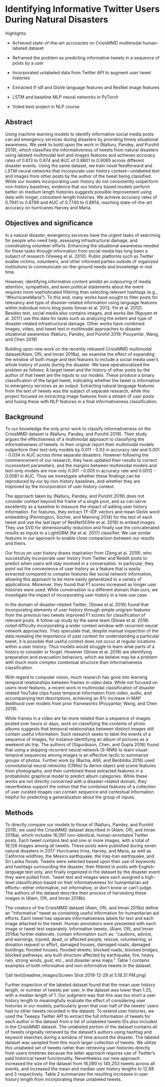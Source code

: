 # Identifying Informative Twitter Users During Natural Disasters

Highlights:

* Achieved state-of-the-art accuracies on CrisisMMD multimodal human-labeled dataset

* Reframed the problem as predicting informative tweets in a sequence of posts by a user

* Incorporated unlabeled data from Twitter API to augment user tweet histories

* Extracted tf-idf and GloVe language features and ResNet image features

* LSTM and baseline MLP neural networks in PyTorch

* Voted best project in NLP course

## Abstract

Using machine learning models to identify informative social media posts can aid emergency services during disasters by providing timely situational awareness. We seek to build upon the work in (Nalluru, Pandey, and Purohit 2019), which classifies the informativeness of tweets from natural disasters using labeled multimodal text and images features and achieves accuracy rates of 0.813 to 0.874 and AUC of 0.8801 to 0.9065 across different disaster events. Using the same dataset, we train novel feedforward and LSTM neural networks that incorporate user history context—unlabeled text and images from other posts by the author of the tweet being classified. While our models incorporating user history do not consistently outperform non-history baselines, evidence that our history based models perform better on medium length histories suggests possible improvement using data with longer, consistent-length histories. We achieve accuracy rates of 0.7941 to 0.8799 and AUC of 0.7740 to 0.8914, reaching state-of-the-art accuracy on hurricanes Harvey and Maria.

## Objectives and significance 

In a natural disaster, emergency services have the urgent tasks of searching for people who need help, assessing infrastructural damage, and coordinating volunteer efforts. Enhancing the situational awareness needed for these tasks through information from social media has long been a subject of research (Vieweg et al. 2010). Public platforms such as Twitter enable victims, volunteers, and other informed parties outside of organized institutions to communicate on-the-ground needs and knowledge in real time.

However, identifying informative content amidst an outpouring of media attention, sympathies, and even political statements about the event requires more sophisticated filtering than selecting relevant hashtags (e.g., “#HurricaneMaria”). To this end, many works have sought to filter posts for relevancy and type of disaster-related information using language features within individual micro blog posts (Imran et al. 2013; Yin et al. 2012). Besides text, social media also contains images, and works like (Nguyen et al. 2017) use this data for tasks such as analyzing the extent and type of disaster-related infrastructural damage. Other works have combined images, video, and tweet text in multimodal approaches to disaster situational awareness (Nalluru, Pandey, and Purohit 2019; Pouyanfar, Wang, and Chen 2019)

Building upon new work on the recently released CrisisMMD multimodal dataset(Alam, Ofli, and Imran 2018a), we examine the effect of expanding the window of both image and text features to include a social media user’s whole history of posts during the disaster. We have operationalized the problem as follows: A target tweet and the history of other posts by the author of that tweet are the inputs to our models. These produce a binary classification of the target tweet, indicating whether the tweet is informative to emergency services as an output. Extracting natural language features from the text of tweets was the subject of separate research, while this project focused on extracting image features from a stream of user posts and fusing these with NLP features in a final informativeness classification.

## Background

To our knowledge the only prior work to classify informativeness on the CrisisMMD dataset is (Nalluru, Pandey, and Purohit 2019). Their study argues the effectiveness of a multimodal approach to classifying the informativeness of tweets. In their original report their multimodal models outperform their text-only models by 0.011 - 0.03 in accuracy rate and 0.001 - 0.034 in AUC across three separate disasters. However following the commencement of our research, they have updated their results to correct inconsistent parameters, and the margins between multimodal models and text-only models are now only 0.001 - 0.005 in accuracy rate and 0.0012 - 0.0081 in AUC. Thus we investigate whether these findings can be reproduced by our by non-history baselines, and whether they are improved by the incorporation of user history context.

The approach taken by (Nalluru, Pandey, and Purohit 2019) does not consider context beyond the frame of a single post, and so can serve excellently as a baseline to measure the impact of adding user history information. For features, they extract TF-IDF vectors and mean GloVe word embedding (Pennington, Socher, and Manning 2014) for the text of each tweet and use the last layer of ResNet50(He et al. 2016) to embed images. They use SVD for dimensionality reduction and finally use the concatenated results as inputs to a LightGBM (Ke et al. 2017) classifier. We use similar features in our approach to enable close comparison between our results and theirs.

Our focus on user history draws inspiration from (Zeng et al. 2019), who successfully incorporate user history from Twitter and Reddit posts to predict when users will stay involved in a conversation. In particular, they point out the convenience of user history as a feature that is easily extracted compared to complex features like social network information, allowing this approach to be more easily generalized to a variety of applications. Moreover, they found that F1 scores increased as longer user histories were used. While conversation is a different domain than ours, we investigate the impact of incorporating user history in a new use case.

In the domain of disaster-related Twitter, (Stowe et al. 2016) found that incorporating elements of user history through simple unigram features from the previous two tweets improved F1 scores for classification of relevant posts. A follow-up study by the same team (Stowe et al. 2018) noted difficulty incorporating a wider context window with recurrent neural network approaches. They speculate that, despite manual inspection of the data revealing the importance of past context for understanding a particular tweet, it is possible that useful context does not occur at regular locations within a user history. Thus models would struggle to learn what parts of a history to consider or forget. However (Stowe et al. 2018) are identifying preparation and evacuation behaviors, which we believe may be a problem with much more complex contextual structure than informativeness classification.

With regard to computer vision, much research has gone into learning temporal relationships between frames in video data. While not focused on users-level features, a recent work in multimodal classification of disaster related YouTube clips fuses temporal information from video, audio, and accompanying text descriptions, achieving an 8% increase in MAP likelihood over models from prior frameworks (Pouyanfar, Wang, and Chen 2019).

While frames in a video are far more related than a sequence of images posted over hours or days, work on classifying the contents of photo albums suggests that temporal relationships between distinct images still contain useful information. Such research seeks to label the events of a sequence of images, for instance identifying an album of pictures as a weekend ski trip. The authors of (Sigurdsson, Chen, and Gupta 2016) found that using a skipping recurrent neural network (S-RNN) to learn visual-temporal sequences among images is an effective tactic to summarize groups of photos. Further work by (Bacha, Allili, and Benblidia 2016) used convolutional neural networks (CNNs) to derive object and scene features from photographs, and then combined these extracted features in a probabilistic graphical model to predict album categories. While these works are not directly concerned with a disaster-related domain, they nevertheless support the notion that the combined features of a collection of user curated images can contain sequence and contextual information helpful for predicting a generalization about the group of inputs.

## Methods

To directly compare our models to those of (Nalluru, Pandey, and Purohit 2019), we used the CrisisMMD dataset described in (Alam, Ofli, and Imran 2018a), which includes 16,097 non-identical, human-annotated Twitter posts. Each tweet contains text and one or more images, with a total of 18,126 images among all tweets. These posts were published during seven natural disasters in 2017: Hurricanes Irma, Harvey, and Maria, as well as California wildfires, the Mexico earthquake, the Iraq-Iran earthquake, and Sri Lanka floods. Tweets were selected based upon their use of keywords and hashtags surrounding the disaster, then filtered to posts with English-language text only, and finally organized in the dataset by the disaster event they were pulled from. Tweet text and images were each assigned a high-level classification based on their informativeness for humanitarian aid efforts—either informative, not informative, or don’t know or can’t judge. The authors of the dataset describe their process of harvesting these images in (Alam, Ofli, and Imran 2018b).

The creators of the CrisisMMD dataset (Alam, Ofli, and Imran 2018a) define an "informative" tweet as containing useful information for humanitarian aid efforts. Each tweet has separate informativeness labels for text and each image attached to the tweet. Human annotators were presented with each image or tweet text separately. Informative tweets, (Alam, Ofli, and Imran 2018a) further elaborate, contain information such as: "cautions, advice, and warnings, injured, dead, or affected people, rescue, volunteering, or donation request or effort, damaged houses, damaged roads, damaged buildings; flooded houses, flooded streets; blocked roads, blocked bridges, blocked pathways; any built structure affected by earthquake, fire, heavy rain, strong winds, gust, etc., and disaster area maps." Table 1 contains examples of both informative and non-informative tweets in the dataset.

![alt text](readme_images/Screen Shot 2019-12-29 at 5.18.31 PM.png)

Further inspection of the labeled dataset found that the mean user history length, or number of tweets per user, in the dataset was lower than 1.25, with a median length of 1. Our judgment was that this was too short a user history length to meaningfully evaluate the effect of considering user histories in our models, particularly given that over half of the tweets’ users had no other tweets recorded in the dataset. To extend user histories, we used the Tweepy Twitter API to extract the full information of tweets for each author in the dataset from a list of unlabeled tweets IDs also included in the CrisisMMD dataset. The unlabeled portion of the dataset contains all of tweets originally retrieved by the dataset’s authors using hashtag and keyword searches during a window of time around the disaster. The labeled dataset was sampled from this much larger collection of tweets. We utilize this unlabeled set of tweets rather than retrieving user histories directly from users timelines because the latter approach requires use of Twitter’s paid historical tweet functionality. Nevertheless our new approach increased the size of the dataset from 16,090 to 145,253 tweets across all events, and increased the mean and median user history lengths to 12.88 and 3 respectively. Table 2 summarizes the resulting increases in user history length from incorporating these unlabeled tweets.

